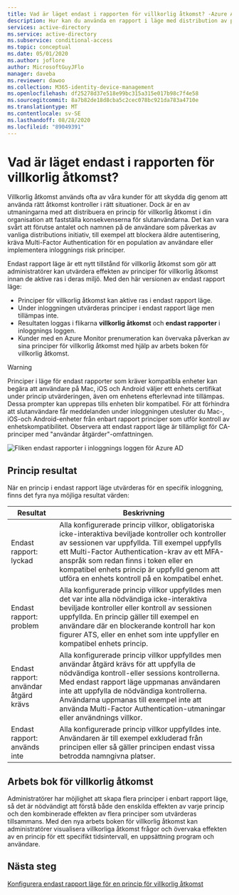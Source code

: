 ```yaml
---
title: Vad är läget endast i rapporten för villkorlig åtkomst? -Azure Active Directory
description: Hur kan du använda en rapport i läge med distribution av principer för villkorlig åtkomst
services: active-directory
ms.service: active-directory
ms.subservice: conditional-access
ms.topic: conceptual
ms.date: 05/01/2020
ms.author: joflore
author: MicrosoftGuyJFlo
manager: daveba
ms.reviewer: dawoo
ms.collection: M365-identity-device-management
ms.openlocfilehash: df25278d37e518e99bc315a315e017b98c7f4e58
ms.sourcegitcommit: 8a7b82de18d8cba5c2cec078bc921da783a4710e
ms.translationtype: MT
ms.contentlocale: sv-SE
ms.lasthandoff: 08/28/2020
ms.locfileid: "89049391"
---
```

# <a name="what-is-conditional-access-report-only-mode"></a>Vad är läget endast i rapporten för villkorlig åtkomst?

Villkorlig åtkomst används ofta av våra kunder för att skydda dig genom att använda rätt åtkomst kontroller i rätt situationer. Dock är en av utmaningarna med att distribuera en princip för villkorlig åtkomst i din organisation att fastställa konsekvenserna för slutanvändarna. Det kan vara svårt att förutse antalet och namnen på de användare som påverkas av vanliga distributions initiativ, till exempel att blockera äldre autentisering, kräva Multi-Factor Authentication för en population av användare eller implementera inloggnings risk principer. 

Endast rapport läge är ett nytt tillstånd för villkorlig åtkomst som gör att administratörer kan utvärdera effekten av principer för villkorlig åtkomst innan de aktive ras i deras miljö.  Med den här versionen av endast rapport läge:

- Principer för villkorlig åtkomst kan aktive ras i endast rapport läge.
- Under inloggningen utvärderas principer i endast rapport läge men tillämpas inte.
- Resultaten loggas i flikarna **villkorlig åtkomst** och **endast rapporter** i inloggnings loggen.
- Kunder med en Azure Monitor prenumeration kan övervaka påverkan av sina principer för villkorlig åtkomst med hjälp av arbets boken för villkorlig åtkomst.

> [!WARNING]
> Principer i läge för endast rapporter som kräver kompatibla enheter kan begära att användare på Mac, iOS och Android väljer ett enhets certifikat under princip utvärderingen, även om enhetens efterlevnad inte tillämpas. Dessa prompter kan upprepas tills enheten blir kompatibel. För att förhindra att slutanvändare får meddelanden under inloggningen utesluter du Mac-, iOS-och Android-enheter från enbart rapport principer som utför kontroll av enhetskompatibilitet. Observera att endast rapport läge är tillämpligt för CA-principer med "användar åtgärder"-omfattningen.

![Fliken endast rapporter i inloggnings loggen för Azure AD](./media/concept-conditional-access-report-only/report-only-detail-in-sign-in-log.png)

## <a name="policy-results"></a>Princip resultat

När en princip i endast rapport läge utvärderas för en specifik inloggning, finns det fyra nya möjliga resultat värden:

| Resultat | Beskrivning |
| --- | --- |
| Endast rapport: lyckad | Alla konfigurerade princip villkor, obligatoriska icke-interaktiva beviljade kontroller och kontroller av sessionen var uppfyllda. Till exempel uppfylls ett Multi-Factor Authentication-krav av ett MFA-anspråk som redan finns i token eller en kompatibel enhets princip är uppfylld genom att utföra en enhets kontroll på en kompatibel enhet. |
| Endast rapport: problem | Alla konfigurerade princip villkor uppfylldes men det var inte alla nödvändiga icke-interaktiva beviljade kontroller eller kontroll av sessionen uppfyllda. En princip gäller till exempel en användare där en blockerande kontroll har kon figurer ATS, eller en enhet som inte uppfyller en kompatibel enhets princip. |
| Endast rapport: användar åtgärd krävs | Alla konfigurerade princip villkor uppfylldes men användar åtgärd krävs för att uppfylla de nödvändiga kontroll-eller sessions kontrollerna. Med endast rapport läge uppmanas användaren inte att uppfylla de nödvändiga kontrollerna. Användarna uppmanas till exempel inte att använda Multi-Factor Authentication-utmaningar eller användnings villkor.   |
| Endast rapport: används inte | Alla konfigurerade princip villkor uppfylldes inte. Användaren är till exempel exkluderad från principen eller så gäller principen endast vissa betrodda namngivna platser. |

## <a name="conditional-access-insights-workbook"></a>Arbets bok för villkorlig åtkomst

Administratörer har möjlighet att skapa flera principer i enbart rapport läge, så det är nödvändigt att förstå både den enskilda effekten av varje princip och den kombinerade effekten av flera principer som utvärderas tillsammans. Med den nya arbets boken för villkorlig åtkomst kan administratörer visualisera villkorliga åtkomst frågor och övervaka effekten av en princip för ett specifikt tidsintervall, en uppsättning program och användare. 
 
## <a name="next-steps"></a>Nästa steg

[Konfigurera endast rapport läge för en princip för villkorlig åtkomst](howto-conditional-access-insights-reporting.md)
